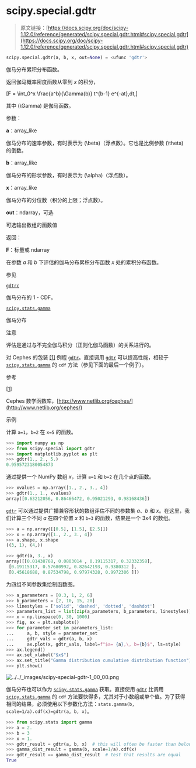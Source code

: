 # scipy.special.gdtr

> 原文链接：[https://docs.scipy.org/doc/scipy-1.12.0/reference/generated/scipy.special.gdtr.html#scipy.special.gdtr](https://docs.scipy.org/doc/scipy-1.12.0/reference/generated/scipy.special.gdtr.html#scipy.special.gdtr)

```py
scipy.special.gdtr(a, b, x, out=None) = <ufunc 'gdtr'>
```

伽马分布累积分布函数。

返回伽马概率密度函数从零到 *x* 的积分，

\[F = \int_0^x \frac{a^b}{\Gamma(b)} t^{b-1} e^{-at}\,dt,\]

其中 \(\Gamma\) 是伽马函数。

参数：

**a**：array_like

伽马分布的速率参数，有时表示为 \(\beta\)（浮点数）。它也是比例参数 \(\theta\) 的倒数。

**b**：array_like

伽马分布的形状参数，有时表示为 \(\alpha\)（浮点数）。

**x**：array_like

伽马分布的分位数（积分的上限；浮点数）。

**out**：ndarray，可选

可选输出数组的函数值

返回：

**F**：标量或 ndarray

在参数 *a* 和 *b* 下评估的伽马分布累积分布函数 *x* 处的累积分布函数。

参见

[`gdtrc`](scipy.special.gdtrc.html#scipy.special.gdtrc "scipy.special.gdtrc")

伽马分布的 1 - CDF。

[`scipy.stats.gamma`](scipy.stats.gamma.html#scipy.stats.gamma "scipy.stats.gamma")

伽马分布

注意

评估是通过与不完全伽马积分（正则化伽马函数）的关系进行的。

对 Cephes 的包装 [[1]](#r3a02f8e1f0a8-1) 例程 [`gdtr`](#scipy.special.gdtr "scipy.special.gdtr")。直接调用 [`gdtr`](#scipy.special.gdtr "scipy.special.gdtr") 可以提高性能，相较于 [`scipy.stats.gamma`](scipy.stats.gamma.html#scipy.stats.gamma "scipy.stats.gamma") 的 `cdf` 方法（参见下面的最后一个例子）。

参考

[[1](#id1)]

Cephes 数学函数库，[http://www.netlib.org/cephes/](http://www.netlib.org/cephes/)

示例

计算 `a=1`，`b=2` 在 `x=5` 的函数。

```py
>>> import numpy as np
>>> from scipy.special import gdtr
>>> import matplotlib.pyplot as plt
>>> gdtr(1., 2., 5.)
0.9595723180054873 
```

通过提供一个 NumPy 数组 *x*，计算 `a=1` 和 `b=2` 在几个点的函数。

```py
>>> xvalues = np.array([1., 2., 3., 4])
>>> gdtr(1., 1., xvalues)
array([0.63212056, 0.86466472, 0.95021293, 0.98168436]) 
```

[`gdtr`](#scipy.special.gdtr "scipy.special.gdtr") 可以通过提供广播兼容形状的数组评估不同的参数集 *a*、*b* 和 *x*。在这里，我们计算三个不同 *a* 在四个位置 *x* 和 `b=3` 的函数，结果是一个 3x4 的数组。

```py
>>> a = np.array([[0.5], [1.5], [2.5]])
>>> x = np.array([1., 2., 3., 4])
>>> a.shape, x.shape
((3, 1), (4,)) 
```

```py
>>> gdtr(a, 3., x)
array([[0.01438768, 0.0803014 , 0.19115317, 0.32332358],
 [0.19115317, 0.57680992, 0.82642193, 0.9380312 ],
 [0.45618688, 0.87534798, 0.97974328, 0.9972306 ]]) 
```

为四组不同参数集绘制函数图。

```py
>>> a_parameters = [0.3, 1, 2, 6]
>>> b_parameters = [2, 10, 15, 20]
>>> linestyles = ['solid', 'dashed', 'dotted', 'dashdot']
>>> parameters_list = list(zip(a_parameters, b_parameters, linestyles))
>>> x = np.linspace(0, 30, 1000)
>>> fig, ax = plt.subplots()
>>> for parameter_set in parameters_list:
...     a, b, style = parameter_set
...     gdtr_vals = gdtr(a, b, x)
...     ax.plot(x, gdtr_vals, label=f"$a= {a},\, b={b}$", ls=style)
>>> ax.legend()
>>> ax.set_xlabel("$x$")
>>> ax.set_title("Gamma distribution cumulative distribution function")
>>> plt.show() 
```

![../../_images/scipy-special-gdtr-1_00_00.png](../Images/8d3f17e1def97d028eb0135a818b47c3.png)

伽马分布也可以作为 [`scipy.stats.gamma`](scipy.stats.gamma.html#scipy.stats.gamma "scipy.stats.gamma") 获取。直接使用 [`gdtr`](#scipy.special.gdtr "scipy.special.gdtr") 比调用 [`scipy.stats.gamma`](scipy.stats.gamma.html#scipy.stats.gamma "scipy.stats.gamma") 的 `cdf` 方法要快得多，尤其对于小数组或单个值。为了获得相同的结果，必须使用以下参数化方法：`stats.gamma(b, scale=1/a).cdf(x)=gdtr(a, b, x)`。

```py
>>> from scipy.stats import gamma
>>> a = 2.
>>> b = 3
>>> x = 1.
>>> gdtr_result = gdtr(a, b, x)  # this will often be faster than below
>>> gamma_dist_result = gamma(b, scale=1/a).cdf(x)
>>> gdtr_result == gamma_dist_result  # test that results are equal
True 
```
